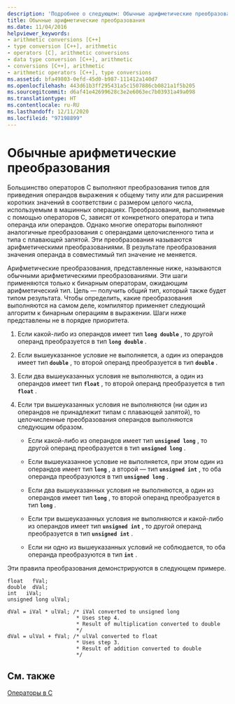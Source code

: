 ```yaml
---
description: 'Подробнее о следующем: Обычные арифметические преобразования'
title: Обычные арифметические преобразования
ms.date: 11/04/2016
helpviewer_keywords:
- arithmetic conversions [C++]
- type conversion [C++], arithmetic
- operators [C], arithmetic conversions
- data type conversion [C++], arithmetic
- conversions [C++], arithmetic
- arithmetic operators [C++], type conversions
ms.assetid: bfa49803-0efd-45d0-b987-111412a140d7
ms.openlocfilehash: 443d61b3ff295431a5c1507886cb0821a1f5b205
ms.sourcegitcommit: d6af41e42699628c3e2e6063ec7b03931a49a098
ms.translationtype: HT
ms.contentlocale: ru-RU
ms.lasthandoff: 12/11/2020
ms.locfileid: "97198899"
---
```

# <a name="usual-arithmetic-conversions"></a>Обычные арифметические преобразования

Большинство операторов C выполняют преобразования типов для приведения операндов выражения к общему типу или для расширения коротких значений в соответствии с размером целого числа, используемым в машинных операциях. Преобразования, выполняемые с помощью операторов С, зависят от конкретного оператора и типа операнда или операндов. Однако многие операторы выполняют аналогичные преобразования с операндами целочисленного типа и типа с плавающей запятой. Эти преобразования называются арифметическими преобразованиями. В результате преобразования значения операнда в совместимый тип значение не меняется.

Арифметические преобразования, представленные ниже, называются обычными арифметическими преобразованиями. Эти шаги применяются только к бинарным операторам, ожидающим арифметический тип. Цель — получить общий тип, который также будет типом результата. Чтобы определить, какие преобразования выполняются на самом деле, компилятор применяет следующий алгоритм к бинарным операциям в выражении. Шаги ниже представлены не в порядке приоритета.

1. Если какой-либо из операндов имеет тип **`long double`** , то другой операнд преобразуется в тип **`long double`** .

1. Если вышеуказанное условие не выполняется, а один из операндов имеет тип **`double`** , то второй операнд преобразуется в тип **`double`** .

1. Если два вышеуказанных условия не выполняются, а один из операндов имеет тип **`float`** , то второй операнд преобразуется в тип **`float`** .

1. Если три вышеуказанных условия не выполняются (ни один из операндов не принадлежит типам с плавающей запятой), то целочисленные преобразования операндов выполняются следующим образом.

   - Если какой-либо из операндов имеет тип **`unsigned long`** , то другой операнд преобразуется в тип **`unsigned long`** .

   - Если вышеуказанное условие не выполняется, при этом один из операндов имеет тип **`long`** , а второй — тип **`unsigned int`** , то оба операнда преобразуются в тип **`unsigned long`** .

   - Если два вышеуказанных условия не выполняются, а один из операндов имеет тип **`long`** , то второй операнд преобразуется в тип **`long`** .

   - Если три вышеуказанных условия не выполняются и какой-либо из операндов имеет тип **`unsigned int`** , то другой операнд преобразуется в тип **`unsigned int`** .

   - Если ни одно из вышеуказанных условий не соблюдается, то оба операнда преобразуются в тип **`int`** .

Эти правила преобразования демонстрируются в следующем примере.

```
float   fVal;
double  dVal;
int   iVal;
unsigned long ulVal;

dVal = iVal * ulVal; /* iVal converted to unsigned long
                      * Uses step 4.
                      * Result of multiplication converted to double
                      */
dVal = ulVal + fVal; /* ulVal converted to float
                      * Uses step 3.
                      * Result of addition converted to double
                      */
```

## <a name="see-also"></a>См. также

[Операторы в C](../c-language/c-operators.md)
